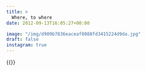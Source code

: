 ```yaml
---
title: >
  Where, to where
date: 2012-09-13T16:05:27+00:00

image: "/img/d909b7836eaceaf0088fd3415224d9da.jpg"
draft: false
instagram: true
---
```


{{<photo src="/img/d909b7836eaceaf0088fd3415224d9da.jpg">}}
